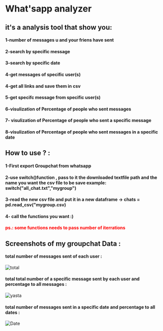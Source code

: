 <h1> What'sapp analyzer </h1>
<h2>it's a analysis tool that show you: </h2>

<h4>1-number of messages u and your friens have sent</h3> 
<h4>2-search by specific message</h3>
<h4>3-search by specific date</h3>
<h4>4-get messages of specific user(s)</h3>
<h4>4-get all links and save them in csv</h3>
<h4>5-get specifc message from specific user(s)</h3>
<h4>6-visulization of Percentage of people who sent messages</h3>
<h4>7- visulization of Percentage of people who sent a specific message</h3>
<h4>8-visulization  of Percentage of people who sent messages in a specific date</h3>


<h2>How to use ? :  </h2>
<h4>1-First export Groupchat from whatsapp</h3> 
<h4>2-use switch()function , pass to it the downloaded textfile path and the name you want the csv file to be save example: switch("all_chat.txt","mygroup")</h3>
<h4>3-read the new csv file and put it in a new dataframe -> chats = pd.read_csv("mygroup.csv)</h3>
<h4>4- call the functions you want :) </h3>
<h4 style="color: red;">ps.: some functions needs to pass number of iterrations </h3>


<h2>Screenshots of my groupchat Data :  </h2>
<h4>total number of messages sent of each user :</h4>

![total](https://github.com/yassinmohamed111/Whatsapp_analyzer/assets/108435195/f255edf9-cda7-4a4c-9413-6308b44aa3ee)

<h4>total total number of a specific message sent by each user and percentage to all messages :</h4>

![yasta](https://github.com/yassinmohamed111/Whatsapp_analyzer/assets/108435195/b706be49-3183-4b56-92b5-7641a765f7ec)


<h4>total number of messages sent in a specific date and percentage to all dates :  </h4>

![Date](https://github.com/yassinmohamed111/Whatsapp_analyzer/assets/108435195/e563674f-d993-4d84-bfba-512476805683)



